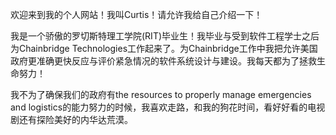 欢迎来到我的个人网站！我叫Curtis！请允许我给自己介绍一下！

我是一个骄傲的罗切斯特理工学院(RIT)毕业生！我毕业与受到软件工程学士之后为Chainbridge Technologies工作起来了。为Chainbridge工作中我把允许美国政府更准确更快反应与评价紧急情况的软件系统设计与建设。我每天都为了拯救生命努力！

我不为了确保我们的政府有the resources to properly manage emergencies and logistics的能力努力的时候，我喜欢走路，和我的狗花时间，看好好看的电视剧还有探险美好的内华达荒漠。